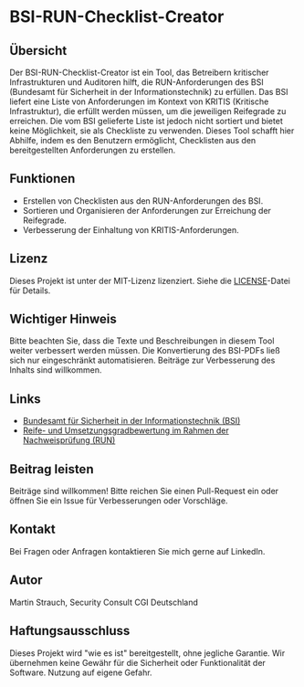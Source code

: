 
# BSI-RUN-Checklist-Creator

## Übersicht
Der BSI-RUN-Checklist-Creator ist ein Tool, das Betreibern kritischer Infrastrukturen und Auditoren hilft, die RUN-Anforderungen des BSI (Bundesamt für Sicherheit in der Informationstechnik) zu erfüllen. Das BSI liefert eine Liste von Anforderungen im Kontext von KRITIS (Kritische Infrastruktur), die erfüllt werden müssen, um die jeweiligen Reifegrade zu erreichen. Die vom BSI gelieferte Liste ist jedoch nicht sortiert und bietet keine Möglichkeit, sie als Checkliste zu verwenden. Dieses Tool schafft hier Abhilfe, indem es den Benutzern ermöglicht, Checklisten aus den bereitgestellten Anforderungen zu erstellen.

## Funktionen
- Erstellen von Checklisten aus den RUN-Anforderungen des BSI.
- Sortieren und Organisieren der Anforderungen zur Erreichung der Reifegrade.
- Verbesserung der Einhaltung von KRITIS-Anforderungen.

## Lizenz
Dieses Projekt ist unter der MIT-Lizenz lizenziert. Siehe die [LICENSE](LICENSE)-Datei für Details.

## Wichtiger Hinweis
Bitte beachten Sie, dass die Texte und Beschreibungen in diesem Tool weiter verbessert werden müssen. Die Konvertierung des BSI-PDFs ließ sich nur eingeschränkt automatisieren. Beiträge zur Verbesserung des Inhalts sind willkommen.

## Links
- [Bundesamt für Sicherheit in der Informationstechnik (BSI)](https://www.bsi.bund.de)
- [Reife- und Umsetzungsgradbewertung im Rahmen der Nachweisprüfung (RUN)](https://www.bsi.bund.de/SharedDocs/Downloads/DE/BSI/KRITIS/run.html)

## Beitrag leisten
Beiträge sind willkommen! Bitte reichen Sie einen Pull-Request ein oder öffnen Sie ein Issue für Verbesserungen oder Vorschläge.

## Kontakt
Bei Fragen oder Anfragen kontaktieren Sie mich gerne auf LinkedIn.

## Autor
Martin Strauch, Security Consult CGI Deutschland

## Haftungsausschluss
Dieses Projekt wird "wie es ist" bereitgestellt, ohne jegliche Garantie. Wir übernehmen keine Gewähr für die Sicherheit oder Funktionalität der Software. Nutzung auf eigene Gefahr.
